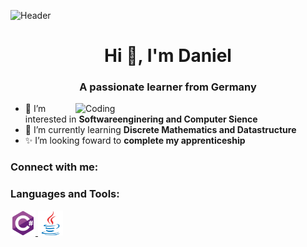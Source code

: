 ![Header](./your-header-image-name.png)
<h1 align="center">Hi 👋, I'm Daniel</h1>
<h3 align="center">A passionate learner from Germany</h3>
<img align="right" alt="Coding" width="400" src="https://media1.giphy.com/media/v1.Y2lkPTc5MGI3NjExdXJ4aThlOXV0cnIweWl6a3ltZnM2azVqMnJqd3NuZDZlcGk5MmJpaiZlcD12MV9pbnRlcm5hbF9naWZfYnlfaWQmY3Q9Zw/qgQUggAC3Pfv687qPC/giphy.gif">

- 👀 I’m interested in **Softwareenginering and Computer Sience**
- 🌱 I’m currently learning **Discrete Mathematics and Datastructure**
- ✨ I’m looking foward to  **complete my apprenticeship**

<h3 align="left">Connect with me:</h3>
<p align="left">
</p>

<h3 align="left">Languages and Tools:</h3>
<p align="left"> <a href="https://www.w3schools.com/cs/" target="_blank" rel="noreferrer"> <img src="https://raw.githubusercontent.com/devicons/devicon/master/icons/csharp/csharp-original.svg" alt="csharp" width="40" height="40"/> </a> <a href="https://www.java.com" target="_blank" rel="noreferrer"> <img src="https://raw.githubusercontent.com/devicons/devicon/master/icons/java/java-original.svg" alt="java" width="40" height="40"/> </a> </p>
